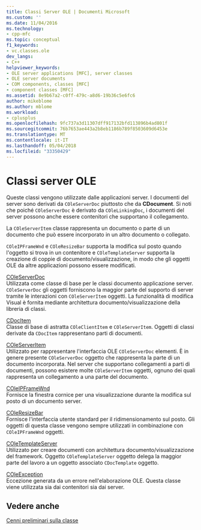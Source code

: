 ```yaml
---
title: Classi Server OLE | Documenti Microsoft
ms.custom: ''
ms.date: 11/04/2016
ms.technology:
- cpp-mfc
ms.topic: conceptual
f1_keywords:
- vc.classes.ole
dev_langs:
- C++
helpviewer_keywords:
- OLE server applications [MFC], server classes
- OLE server documents
- COM components, classes [MFC]
- component classes [MFC]
ms.assetid: 8e9b67a2-c0ff-479c-a8d6-19b36c5e6fc6
author: mikeblome
ms.author: mblome
ms.workload:
- cplusplus
ms.openlocfilehash: 9fc737a3d11307dff917132bfd113896b4ad801f
ms.sourcegitcommit: 76b7653ae443a2b8eb1186b789f8503609d6453e
ms.translationtype: MT
ms.contentlocale: it-IT
ms.lasthandoff: 05/04/2018
ms.locfileid: "33350429"
---
```

# <a name="ole-server-classes"></a>Classi server OLE
Queste classi vengono utilizzate dalle applicazioni server. I documenti del server sono derivati da `COleServerDoc` piuttosto che da **CDocument**. Si noti che poiché `COleServerDoc` è derivato da `COleLinkingDoc`, i documenti del server possono anche essere contenitori che supportano il collegamento.  
  
 La `COleServerItem` classe rappresenta un documento o parte di un documento che può essere incorporato in un altro documento o collegato.  
  
 `COleIPFrameWnd` e `COleResizeBar` supporta la modifica sul posto quando l'oggetto si trova in un contenitore e `COleTemplateServer` supporta la creazione di coppie di documento/visualizzazione, in modo che gli oggetti OLE da altre applicazioni possono essere modificati.  
  
 [COleServerDoc](../mfc/reference/coleserverdoc-class.md)  
 Utilizzata come classe di base per le classi documento applicazione server. `COleServerDoc` gli oggetti forniscono la maggior parte del supporto di server tramite le interazioni con `COleServerItem` oggetti. La funzionalità di modifica Visual è fornita mediante architettura documento/visualizzazione della libreria di classi.  
  
 [CDocItem](../mfc/reference/cdocitem-class.md)  
 Classe di base di astratta `COleClientItem` e `COleServerItem`. Oggetti di classi derivate da `CDocItem` rappresentano parti di documenti.  
  
 [COleServerItem](../mfc/reference/coleserveritem-class.md)  
 Utilizzato per rappresentare l'interfaccia OLE `COleServerDoc` elementi. È in genere presente `COleServerDoc` oggetto che rappresenta la parte di un documento incorporata. Nel server che supportano collegamenti a parti di documenti, possono esistere molte `COleServerItem` oggetti, ognuno dei quali rappresenta un collegamento a una parte del documento.  
  
 [COleIPFrameWnd](../mfc/reference/coleipframewnd-class.md)  
 Fornisce la finestra cornice per una visualizzazione durante la modifica sul posto di un documento server.  
  
 [COleResizeBar](../mfc/reference/coleresizebar-class.md)  
 Fornisce l'interfaccia utente standard per il ridimensionamento sul posto. Gli oggetti di questa classe vengono sempre utilizzati in combinazione con `COleIPFrameWnd` oggetti.  
  
 [COleTemplateServer](../mfc/reference/coletemplateserver-class.md)  
 Utilizzato per creare documenti con architettura documento/visualizzazione del framework. Oggetto `COleTemplateServer` oggetto delega la maggior parte del lavoro a un oggetto associato `CDocTemplate` oggetto.  
  
 [COleException](../mfc/reference/coleexception-class.md)  
 Eccezione generata da un errore nell'elaborazione OLE. Questa classe viene utilizzata sia dai contenitori sia dai server.  
  
## <a name="see-also"></a>Vedere anche  
 [Cenni preliminari sulla classe](../mfc/class-library-overview.md)

